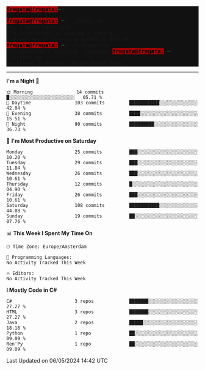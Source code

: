 <div style="background-color: #111; font-family: monospace;"> 
<span style="color:#000; background-color: #A80000;"><b>fregata@fregata:</b></span><span style="color: #0C8773;">~</span>$ 
 
<span style="color:#000; background-color: #A80000;"><b>fregata@fregata:</b></span>
<span style="color: #0C8773;">~</span><span>$ ./about.sh <br/>
Hi, I’m @fregatvogel<br/>
I’m interested in gaming + coding<br/>
I’m currently learning python 🐍 and c#</span><br/>
<span style="color:#000; background-color: #A80000;"><b>fregata@fregata:</b></span>
<span style="color: #0C8773;">~</span><span>$ ./contact.sh <br/>
dojimanoryuu @ [discord](https://discord.com "please let me know that you found me on github"), [linkedin](https://www.linkedin.com/in/sonprakiki/)</span>
<span style="color:#000; background-color: #A80000;"><b>fregata@fregata:</b></span>
<span style="color: #0C8773;">~</span><span>$ ./github.sh <br/>
my school projects can be found [here](https://github.com/0974201)</span></div>

<!---
thunderedge/thunderedge is a ✨ special ✨ repository because its `README.md` (this file) appears on your GitHub profile.
You can click the Preview link to take a look at your changes.
--->
----
<!--START_SECTION:waka-->
**I'm a Night 🦉** 

```text
🌞 Morning                14 commits          █░░░░░░░░░░░░░░░░░░░░░░░░   05.71 % 
🌆 Daytime                103 commits         ███████████░░░░░░░░░░░░░░   42.04 % 
🌃 Evening                38 commits          ████░░░░░░░░░░░░░░░░░░░░░   15.51 % 
🌙 Night                  90 commits          █████████░░░░░░░░░░░░░░░░   36.73 % 
```
📅 **I'm Most Productive on Saturday** 

```text
Monday                   25 commits          ███░░░░░░░░░░░░░░░░░░░░░░   10.20 % 
Tuesday                  29 commits          ███░░░░░░░░░░░░░░░░░░░░░░   11.84 % 
Wednesday                26 commits          ███░░░░░░░░░░░░░░░░░░░░░░   10.61 % 
Thursday                 12 commits          █░░░░░░░░░░░░░░░░░░░░░░░░   04.90 % 
Friday                   26 commits          ███░░░░░░░░░░░░░░░░░░░░░░   10.61 % 
Saturday                 108 commits         ███████████░░░░░░░░░░░░░░   44.08 % 
Sunday                   19 commits          ██░░░░░░░░░░░░░░░░░░░░░░░   07.76 % 
```


📊 **This Week I Spent My Time On** 

```text
🕑︎ Time Zone: Europe/Amsterdam

💬 Programming Languages: 
No Activity Tracked This Week

🔥 Editors: 
No Activity Tracked This Week
```

**I Mostly Code in C#** 

```text
C#                       3 repos             ███████░░░░░░░░░░░░░░░░░░   27.27 % 
HTML                     3 repos             ███████░░░░░░░░░░░░░░░░░░   27.27 % 
Java                     2 repos             █████░░░░░░░░░░░░░░░░░░░░   18.18 % 
Python                   1 repo              ██░░░░░░░░░░░░░░░░░░░░░░░   09.09 % 
Ren'Py                   1 repo              ██░░░░░░░░░░░░░░░░░░░░░░░   09.09 % 
```




 Last Updated on 06/05/2024 14:42 UTC
<!--END_SECTION:waka-->

